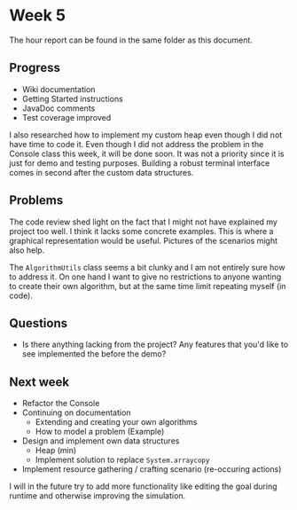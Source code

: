 # Week 5

The hour report can be found in the same folder as this document.

## Progress

- Wiki documentation
- Getting Started instructions
- JavaDoc comments
- Test coverage improved

I also researched how to implement my custom heap even though I did not have time to code it.
Even though I did not address the problem in the Console class this week, it will be done soon.
It was not a priority since it is just for demo and testing purposes. Building a robust terminal
interface comes in second after the custom data structures.

## Problems

The code review shed light on the fact that I might not have explained my project too well. I think
it lacks some concrete examples. This is where a graphical representation would be useful. Pictures
of the scenarios might also help.

The `AlgorithmUtils` class seems a bit clunky and I am not entirely sure how to address it. On one hand I
want to give no restrictions to anyone wanting to create their own algorithm, but at the same time limit
repeating myself (in code).

## Questions

- Is there anything lacking from the project? Any features that you'd like to see implemented the before the demo?

## Next week

- Refactor the Console
- Continuing on documentation
    - Extending and creating your own algorithms
    - How to model a problem (Example)
- Design and implement own data structures
    - Heap (min)
    - Implement solution to replace `System.arraycopy`
- Implement resource gathering / crafting scenario (re-occuring actions)

I will in the future try to add more functionality like editing the goal during runtime and otherwise improving the simulation.
